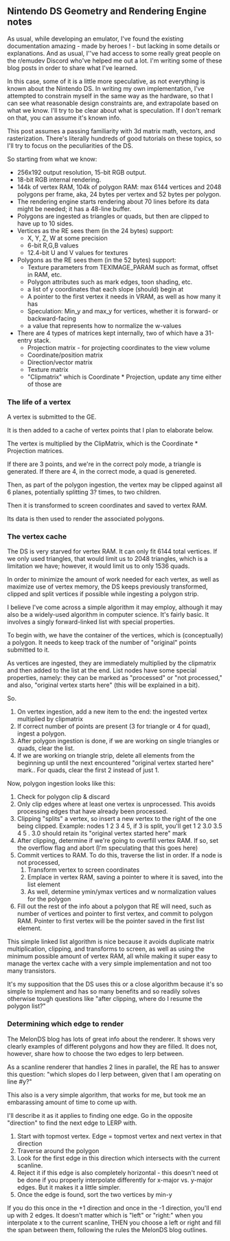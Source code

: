## Nintendo DS Geometry and Rendering Engine notes

As usual, while developing an emulator, I've found the existing documentation amazing - made by heroes ! - but lacking in some details or explanations. And as usual, I''ve had access to some really great people on the r/emudev Discord who've helped me out a lot. I'm writing some of these blog posts in order to share what I've learned.

In this case, some of it is a little more speculative, as not everything is known about the Nintendo DS. In writing my own implementation, I've attempted to constrain myself in the same way as the hardware, so that I can see what reasonable design constraints are, and extrapolate based on what we know. I'll try to be clear about what is speculation. If I don't remark on that, you can assume it's known info.

This post assumes a passing familiarity with 3d matrix math, vectors, and rasterization. There's literally hundreds of good tutorials on these topics, so I'll try to focus on the peculiarities of the DS. 

So starting from what we know:

* 256x192 output resolution, 15-bit RGB output.
* 18-bit RGB internal rendering.
* 144k of vertex RAM, 104k of polygon RAM: max 6144 vertices and 2048 polygons per frame, aka, 24 bytes per vertex and 52 bytes per polygon.
* The rendering engine starts rendering about 70 lines before its data might be needed; it has a 48-line buffer. 
* Polygons are ingested as triangles or quads, but then are clipped to have up to 10 sides.
* Vertices as the RE sees them (in the 24 bytes) support:
  * X, Y, Z, W at some precision
  * 6-bit R,G,B values
  * 12.4-bit U and V values for textures
* Polygons as the RE sees them (in the 52 bytes) support:
  * Texture parameters from TEXIMAGE_PARAM such as format, offset in RAM, etc.
  * Polygon attributes such as mark edges, toon shading, etc.
  * a list of y coordinates that each slope (should) begin at
  * A pointer to the first vertex it needs in VRAM, as well as how many it has
  * Speculation: Min_y and max_y for vertices, whether it is forward- or backward-facing 
  * a value that represents how to normalize the w-values
* There are 4 types of matrices kept internally, two of which have a 31-entry stack.
  * Projection matrix - for projecting coordinates to the view volume
  * Coordinate/position matrix
  * Direction/vector matrix
  * Texture matrix
  * "Clipmatrix" which is Coordinate * Projection, update any time either of those are 

### The life of a vertex
A vertex is submitted to the GE.

It is then added to a cache of vertex points that I plan to elaborate below.

The vertex is multiplied by the ClipMatrix, which is the Coordinate * Projection matrices.

If there are 3 points, and we're in the correct poly mode, a triangle is generated. If there are 4, in the correct mode, a quad is genereted.

Then, as part of the polygon ingestion, the vertex may be clipped against all 6 planes, potentially splitting 3? times, to two children.

Then it is transformed to screen coordinates and saved to vertex RAM.

Its data is then used to render the associated polygons.

### The vertex cache
The DS is very starved for vertex RAM. It can only fit 6144 total vertices. If we only used triangles, that would limit us to 2048 triangles, which is a limitation we have; however, it would limit us to only 1536 quads.

In order to minimize the amount of work needed for each vertex, as well as maximize use of vertex memory, the DS keeps previously transformed, clipped and split vertices if possible while ingesting a polygon strip.

I believe I've come across a simple algorithm it may employ, although it may also be a widely-used algorithm in computer science. It's fairly basic. It involves a singly forward-linked list with special properties.

To begin with, we have the container of the vertices, which is (conceptually) a polygon. It needs to keep track of the number of "original" points submitted to it.

As vertices are ingested, they are immediately multiplied by the clipmatrix and then added to the list at the end. List nodes have some special properties, namely: they can be marked as "processed" or "not processed," and also, "original vertex starts here" (this will be explained in a bit).

So. 

1) On vertex ingestion, add a new item to the end: the ingested vertex multiplied by clipmatrix
2) If correct number of points are present (3 for triangle or 4 for quad), ingest a polygon.
3) After polygon ingestion is done, if we are working on single triangles or quads, clear the list.
4) If we are working on triangle strip, delete all elements from the beginning up until the next encountered "original vertex started here" mark.. For quads, clear the first 2 instead of just 1.

Now, polygon ingestion looks like this:

1) Check for polygon clip & discard
2) Only clip edges where at least one vertex is unprocessed. This avoids processing edges that have already been processed.
3) Clipping "splits" a vertex, so insert a new vertex to the right of the one being clipped. Example: nodes   1 2 3 4 5, if 3 is split, you'll get 1 2 3.0 3.5 4 5 . 3.0 should retain its "original vertex started here" mark
3) After clipping, determine if we're going to overfill vertex RAM. If so, set the overflow flag and abort (I'm speculating that this goes here)
4) Commit vertices to RAM. To do this, traverse the list in order. If a node is not processed,
   1) Transform vertex to screen coordinates
   2) Emplace in vertex RAM, saving a pointer to where it is saved, into the list element
   3) As well, determine ymin/ymax vertices and w normalization values for the polygon
5) Fill out the rest of the info about a polygon that RE will need, such as number of vertices and pointer to first vertex, and commit to polygon RAM. Pointer to first vertex will be the pointer saved in the first list element.

This simple linked list algorithm is nice because it avoids duplicate matrix multiplication, clipping, and transforms to screen, as well as using the minimum possible amount of vertex RAM, all while making it super easy to manage the vertex cache with a very simple implementation and not too many transistors.

It's my supposition that the DS uses this or a close algorithm because it's so simple to implement and has so many benefits and so readily solves otherwise tough questions like "after clipping, where do I resume the polygon list?"

### Determining which edge to render
The MelonDS blog has lots of great info about the renderer. It shows very clearly examples of different polygons and how they are filled. It does not, however, share how to choose the two edges to lerp between.

As a scanline renderer that handles 2 lines in parallel, the RE has to answer this question: "which slopes do I lerp between, given that I am operating on line #y?"

This also is a very simple algorithm, that works for me, but took me an embarassing amount of time to come up with.

I'll describe it as it applies to finding one edge. Go in the opposite "direction" to find the next edge to LERP with.

1) Start with topmost vertex. Edge = topmost vertex and next vertex in that direction
2) Traverse around the polygon
3) Look for the first edge in this direction which intersects with the current scanline.
4) Reject it if this edge is also completely horizontal - this doesn't need ot be done if you properly interpolate differently for x-major vs. y-major edges. But it makes it a little simpler.
5) Once the edge is found, sort the two vertices by min-y

If you do this once in the +1 direction and once in the -1 direction, you'll end up with 2 edges. It doesn't matter which is "left" or "right:" when you interpolate x to the current scanline, THEN you choose a left or right and fill the span between them, following the rules the MelonDS blog outlines.

